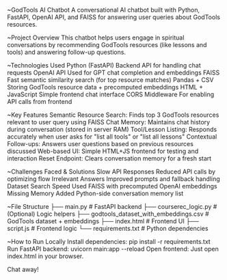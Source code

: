 ~GodTools AI Chatbot 
A conversational AI chatbot built with Python, FastAPI, OpenAI API, and FAISS for answering user queries about GodTools resources.

~Project Overview
This chatbot helps users engage in spiritual conversations by recommending GodTools resources (like lessons and tools) and answering follow-up questions.

~Technologies Used
Python (FastAPI)	Backend API for handling chat requests
OpenAI API	Used for GPT chat completion and embeddings
FAISS	Fast semantic similarity search (for top resource matches)
Pandas + CSV	Storing GodTools resource data + precomputed embeddings
HTML + JavaScript	Simple frontend chat interface
CORS Middleware	For enabling API calls from frontend

~Key Features
Semantic Resource Search: Finds top 3 GodTools resources relevant to user query using FAISS
Chat Memory: Maintains chat history during conversation (stored in server RAM)
Tool/Lesson Listing: Responds accurately when user asks for "list all tools" or "list all lessons"
Contextual Follow-ups: Answers user questions based on previous resources discussed
Web-based UI: Simple HTML+JS frontend for testing and interaction
Reset Endpoint: Clears conversation memory for a fresh start

~Challenges Faced & Solutions
Slow API Responses	Reduced API calls by optimizing flow
Irrelevant Answers	Improved prompts and fallback handling
Dataset Search Speed	Used FAISS with precomputed OpenAI embeddings
Missing Memory	Added Python-side conversation memory list

~File Structure
├── main.py             # FastAPI backend
├── courserec_logic.py  # (Optional) Logic helpers
├── godtools_dataset_with_embeddings.csv  # GodTools dataset + embeddings
├── index.html          # Frontend UI
├── script.js           # Frontend logic
└── requirements.txt    # Python dependencies

~How to Run Locally
Install dependencies:
pip install -r requirements.txt
Run FastAPI backend:
uvicorn main:app --reload
Open frontend:
Just open index.html in your browser.

Chat away! 

